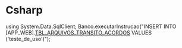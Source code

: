 # Csharp

using System.Data.SqlClient;
Banco.executarInstrucao("INSERT INTO [APP_WEB].[TBL_ARQUIVOS_TRANSITO_ACORDOS]([nm_arquivo]) VALUES ('teste_de_uso')");
